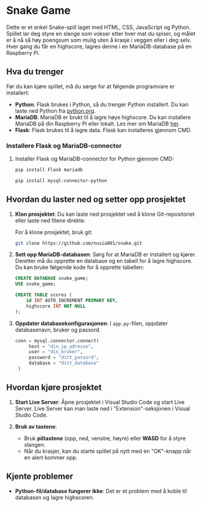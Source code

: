 # Snake Game

Dette er et enkel Snake-spill laget med HTML, CSS, JavaScript og Python. Spillet lar deg styre en slange som vokser etter hver mat du spiser, og målet er å nå så høy poengsum som mulig uten å krasje i veggen eller i deg selv. Hver gang du får en highscore, lagres denne i en MariaDB-database på en Raspberry Pi.

## Hva du trenger

Før du kan kjøre spillet, må du sørge for at følgende programvare er installert:

- **Python**: Flask brukes i Python, så du trenger Python installert. Du kan laste ned Python fra [python.org](https://www.python.org/downloads/).
- **MariaDB**: MariaDB er brukt til å lagre høye highscore. Du kan installere MariaDB på din Raspberry Pi eller lokalt. Les mer om MariaDB [her](https://mariadb.org/).
- **Flask**: Flask brukes til å lagre data. Flask kan installeres gjennom CMD.

### Installere Flask og MariaDB-connector

1. Installer Flask og MariaDB-connector for Python gjennom CMD:
   ```bash
   pip install Flask mariadb

   pip install mysql-connector-python
   ```

## Hvordan du laster ned og setter opp prosjektet

1. **Klon prosjektet**:
   Du kan laste ned prosjektet ved å klone Git-repositoriet eller laste ned filene direkte.

   For å klone prosjektet, bruk git:
   ```bash
   git clone https://github.com/nusia001/snake.git
   ```

2. **Sett opp MariaDB-databasen**:
   Sørg for at MariaDB er installert og kjører. Deretter må du opprette en database og en tabell for å lagre highscore. Du kan bruke følgende kode for å opprette tabellen:

   ```sql
   CREATE DATABASE snake_game;
   USE snake_game;

   CREATE TABLE scores (
       id INT AUTO_INCREMENT PRIMARY KEY,
       highscore INT NOT NULL
   );
   ```

3. **Oppdater databasekonfigurasjonen**:
   I `app.py`-filen, oppdater databasenavn, bruker og passord.
   ```python
   conn = mysql.connector.connect(
        host = "din_ip_adresse",
        user = "din_bruker",
        password = "ditt_passord",
        database = "ditt_database"
    )
   ```

## Hvordan kjøre prosjektet

1. **Start Live Server**:
   Åpne prosjektet i Visual Studio Code og start Live Server. Live Server kan man laste ned i "Extension"-seksjonen i Visual Studio Code.

2. **Bruk av tastene**:
   - Bruk **piltastene** (opp, ned, venstre, høyre) eller **WASD** for å styre slangen.
   - Når du krasjer, kan du starte spillet på nytt med en "OK"-knapp når en alert kommer opp.


## Kjente problemer

- **Python-fil/database fungerer ikke**: Det er et problem med å koble til databasen og lagre highscoren.